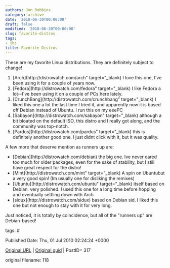 ```yaml
---
authors: Jon Robbins
category: archive
date: '2010-06-30T00:00:00'
draft: false
modified: '2010-06-30T00:00:00'
slug: favorite-distros
tags:
- jbs
title: Favorite Distros
---
```


These are my favorite Linux distributions.  They are definitely subject to change!

 <ol>
<li>[Arch](http://distrowatch.com/arch" target="_blank) I love this one, I've been using it for a couple of years now.</li>
<li>[Fedora](http://distrowatch.com/fedora" target="_blank)  I like Fedora a lot--I've been using it on a couple of PCs here lately.</li>
<li>[CrunchBang](http://distrowatch.com/crunchbang" target="_blank)  I liked this one a lot the last time I tried it, and apparently now it is based off Debian instead of Ubuntu.  I run this on my eeePC</li>
<li>[Sabayon](http://distrowatch.com/sabayon" target="_blank)  although a bit bloated on the default ISO, this distro and I really got along, and the community was top-notch.</li>
<li>[Pardus](http://distrowatch.com/pardus" target="_blank)  this is definitely another good one.  I just didnt click with it, but it was quality.</li>
</ol>
A few more that deserve mention as runners up are:

 <ul>
<li>[Debian](http://distrowatch.com/debian)  the big one.  Ive never cared too much for older packages, even for the sake of stability, but I still have great respect for the distro!</li>
<li>[Mint](http://distrowatch.com/mint" target="_blank)  A spin on Ubuntubut a very good spin! (Im usually one for disliking the remixes)</li>
<li>[Ubuntu](http://distrowatch.com/ubuntu" target="_blank)  itself based on Debian. very polished. I used this one for a long time before hopping and eventually settling down with Arch</li>
<li>[sidux](http://distrowatch.com/sidux)  based on Debian sid. I liked this one but not enough to stay with it for very long.</li>
</ul>
Just noticed, it is totally by coincidence, but all of the "runners up" are Debian-based!

 



tags: # 


Published Date: Thu, 01 Jul 2010 02:24:24 +0000 

[Original URL](http://factorq.net/about/favorite-distros/) | [Original guid](http://factorq.net/) | PostID= 317

 original filename: 118